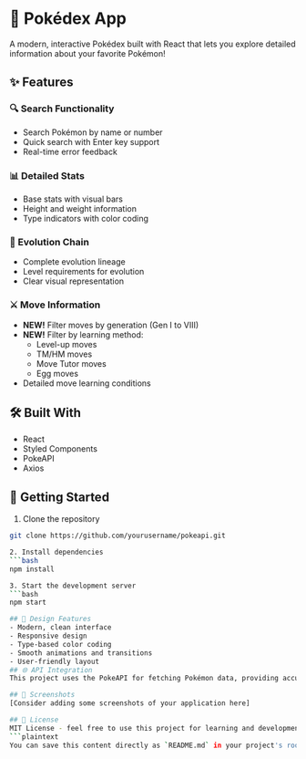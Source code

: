 # 🌟 Pokédex App

A modern, interactive Pokédex built with React that lets you explore detailed information about your favorite Pokémon!

## ✨ Features

### 🔍 Search Functionality
- Search Pokémon by name or number
- Quick search with Enter key support
- Real-time error feedback

### 📊 Detailed Stats
- Base stats with visual bars
- Height and weight information
- Type indicators with color coding

### 🔄 Evolution Chain
- Complete evolution lineage
- Level requirements for evolution
- Clear visual representation

### ⚔️ Move Information
- **NEW!** Filter moves by generation (Gen I to VIII)
- **NEW!** Filter by learning method:
  - Level-up moves
  - TM/HM moves
  - Move Tutor moves
  - Egg moves
- Detailed move learning conditions

## 🛠️ Built With
- React
- Styled Components
- PokeAPI
- Axios

## 🚀 Getting Started

1. Clone the repository
```bash
git clone https://github.com/yourusername/pokeapi.git

2. Install dependencies 
```bash
npm install

3. Start the development server
```bash
npm start

## 🎨 Design Features
- Modern, clean interface
- Responsive design
- Type-based color coding
- Smooth animations and transitions
- User-friendly layout
## 🌐 API Integration
This project uses the PokeAPI for fetching Pokémon data, providing accurate and comprehensive information about each Pokémon.

## 📱 Screenshots
[Consider adding some screenshots of your application here]

## 📝 License
MIT License - feel free to use this project for learning and development!
```plaintext
You can save this content directly as `README.md` in your project's root directory.
